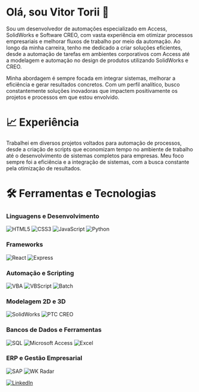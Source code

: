 # Olá, sou Vitor Torii 👋
Sou um desenvolvedor de automações especializado em Access, SolidWorks e Software CREO, com vasta experiência em otimizar processos empresariais e melhorar fluxos de trabalho por meio da automação. Ao longo da minha carreira, tenho me dedicado a criar soluções eficientes, desde a automação de tarefas em ambientes corporativos com Access até a modelagem e automação no design de produtos utilizando SolidWorks e CREO.

Minha abordagem é sempre focada em integrar sistemas, melhorar a eficiência e gerar resultados concretos. Com um perfil analítico, busco constantemente soluções inovadoras que impactem positivamente os projetos e processos em que estou envolvido.

# 📈 Experiência
Trabalhei em diversos projetos voltados para automação de processos, desde a criação de scripts que economizam tempo no ambiente de trabalho até o desenvolvimento de sistemas completos para empresas. Meu foco sempre foi a eficiência e a integração de sistemas, com a busca constante pela otimização de resultados.

# 🛠️ Ferramentas e Tecnologias
### Linguagens e Desenvolvimento
![HTML5](https://img.shields.io/badge/HTML5-%23E34F26.svg?style=for-the-badge&logo=html5&logoColor=white)
![CSS3](https://img.shields.io/badge/CSS3-%231572B6.svg?style=for-the-badge&logo=css3&logoColor=white)
![JavaScript](https://img.shields.io/badge/JavaScript-%23F7DF1E.svg?style=for-the-badge&logo=javascript&logoColor=black)
![Python](https://img.shields.io/badge/Python-%233776AB.svg?style=for-the-badge&logo=python&logoColor=white)

### Frameworks
![React](https://img.shields.io/badge/React-%2361DAFB.svg?style=for-the-badge&logo=react&logoColor=black)
![Express](https://img.shields.io/badge/Express-%23000000.svg?style=for-the-badge&logo=express&logoColor=white)

### Automação e Scripting
![VBA](https://img.shields.io/badge/VBA-%236B42BC.svg?style=for-the-badge&logo=microsoft-excel&logoColor=white)
![VBScript](https://img.shields.io/badge/VBScript-%230081CB.svg?style=for-the-badge&logo=windows&logoColor=white)
![Batch](https://img.shields.io/badge/Batch-%23000000.svg?style=for-the-badge&logo=windows-terminal&logoColor=white)

### Modelagem 2D e 3D
![SolidWorks](https://img.shields.io/badge/SolidWorks-%23E2231A.svg?style=for-the-badge&logo=solidworks&logoColor=white)
![PTC CREO](https://img.shields.io/badge/CREO-%2300A550.svg?style=for-the-badge&logo=ptc&logoColor=white)

### Bancos de Dados e Ferramentas
![SQL](https://img.shields.io/badge/SQL-%230052CC.svg?style=for-the-badge&logo=sqlite&logoColor=white)
![Microsoft Access](https://img.shields.io/badge/MS%20Access-%23A4373A.svg?style=for-the-badge&logo=microsoft-access&logoColor=white)
![Excel](https://img.shields.io/badge/Microsoft%20Excel-%23217346.svg?style=for-the-badge&logo=microsoft-excel&logoColor=white)

### ERP e Gestão Empresarial
![SAP](https://img.shields.io/badge/SAP-%2300008F.svg?style=for-the-badge&logo=sap&logoColor=white)
![WK Radar](https://img.shields.io/badge/WK%20Radar-%23007BFF.svg?style=for-the-badge&logo=business&logoColor=white)

<div>
  <a href="https://www.linkedin.com/in/vitortorii" target="_blank">
    <img src="https://img.shields.io/badge/-LinkedIn-%230077B5?style=for-the-badge&logo=linkedin&logoColor=white" alt="LinkedIn">
  </a>
</div>
